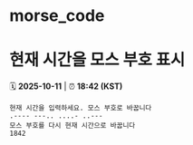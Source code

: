 # morse_code
# 현재 시간을 모스 부호 표시
<!-- MORSE_TIME_START -->
🗓️ **2025-10-11** | ⏰ **18:42 (KST)**

```
현재 시간을 입력하세요. 모스 부호로 바꿉니다
.---- ---.. ....- ..---
모스 부호를 다시 현재 시간으로 바꿉니다
1842
```
<!-- MORSE_TIME_END -->

